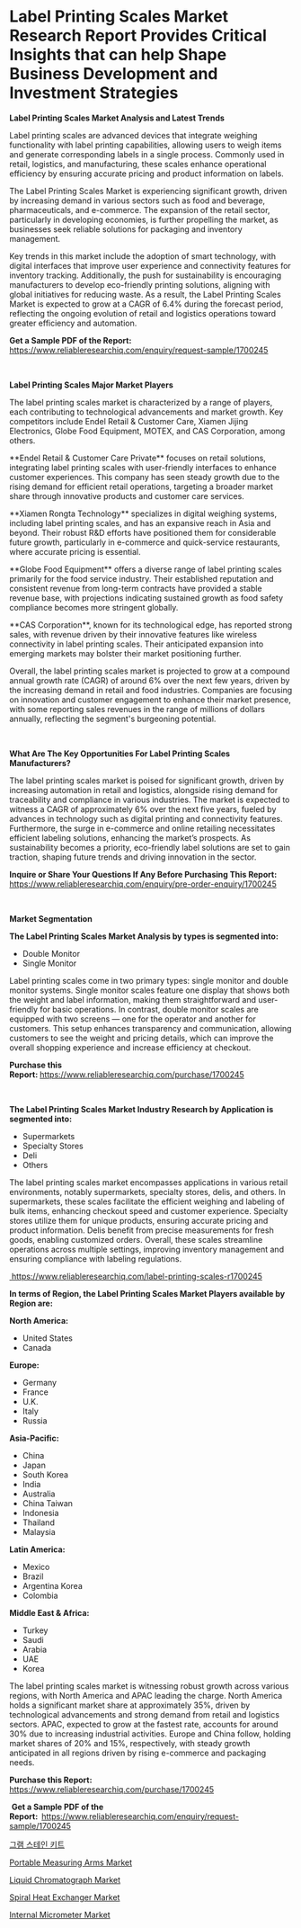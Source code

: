 <p><h1>Label Printing Scales Market Research Report Provides Critical Insights that can help Shape Business Development and Investment Strategies</h1></p><p><strong>Label Printing Scales Market Analysis and Latest Trends</strong></p>
<p><p>Label printing scales are advanced devices that integrate weighing functionality with label printing capabilities, allowing users to weigh items and generate corresponding labels in a single process. Commonly used in retail, logistics, and manufacturing, these scales enhance operational efficiency by ensuring accurate pricing and product information on labels.</p><p>The Label Printing Scales Market is experiencing significant growth, driven by increasing demand in various sectors such as food and beverage, pharmaceuticals, and e-commerce. The expansion of the retail sector, particularly in developing economies, is further propelling the market, as businesses seek reliable solutions for packaging and inventory management.</p><p>Key trends in this market include the adoption of smart technology, with digital interfaces that improve user experience and connectivity features for inventory tracking. Additionally, the push for sustainability is encouraging manufacturers to develop eco-friendly printing solutions, aligning with global initiatives for reducing waste. As a result, the Label Printing Scales Market is expected to grow at a CAGR of 6.4% during the forecast period, reflecting the ongoing evolution of retail and logistics operations toward greater efficiency and automation.</p></p>
<p><strong>Get a Sample PDF of the Report:&nbsp;</strong> <a href="https://www.reliableresearchiq.com/enquiry/request-sample/1700245?utm_campaign=99&utm_medium=2&utm_source=Github&utm_content=ia&utm_term=21102024&utm_id=label-printing-scales">https://www.reliableresearchiq.com/enquiry/request-sample/1700245</a></p>
<p>&nbsp;</p>
<p><strong>Label Printing Scales Major Market Players</strong></p>
<p><p>The label printing scales market is characterized by a range of players, each contributing to technological advancements and market growth. Key competitors include Endel Retail & Customer Care, Xiamen Jijing Electronics, Globe Food Equipment, MOTEX, and CAS Corporation, among others.</p><p>**Endel Retail & Customer Care Private** focuses on retail solutions, integrating label printing scales with user-friendly interfaces to enhance customer experiences. This company has seen steady growth due to the rising demand for efficient retail operations, targeting a broader market share through innovative products and customer care services.</p><p>**Xiamen Rongta Technology** specializes in digital weighing systems, including label printing scales, and has an expansive reach in Asia and beyond. Their robust R&D efforts have positioned them for considerable future growth, particularly in e-commerce and quick-service restaurants, where accurate pricing is essential.</p><p>**Globe Food Equipment** offers a diverse range of label printing scales primarily for the food service industry. Their established reputation and consistent revenue from long-term contracts have provided a stable revenue base, with projections indicating sustained growth as food safety compliance becomes more stringent globally.</p><p>**CAS Corporation**, known for its technological edge, has reported strong sales, with revenue driven by their innovative features like wireless connectivity in label printing scales. Their anticipated expansion into emerging markets may bolster their market positioning further.</p><p>Overall, the label printing scales market is projected to grow at a compound annual growth rate (CAGR) of around 6% over the next few years, driven by the increasing demand in retail and food industries. Companies are focusing on innovation and customer engagement to enhance their market presence, with some reporting sales revenues in the range of millions of dollars annually, reflecting the segment's burgeoning potential.</p></p>
<p>&nbsp;</p>
<p><strong>What Are The Key Opportunities For Label Printing Scales Manufacturers?</strong></p>
<p><p>The label printing scales market is poised for significant growth, driven by increasing automation in retail and logistics, alongside rising demand for traceability and compliance in various industries. The market is expected to witness a CAGR of approximately 6% over the next five years, fueled by advances in technology such as digital printing and connectivity features. Furthermore, the surge in e-commerce and online retailing necessitates efficient labeling solutions, enhancing the market’s prospects. As sustainability becomes a priority, eco-friendly label solutions are set to gain traction, shaping future trends and driving innovation in the sector.</p></p>
<p><strong>Inquire or Share Your Questions If Any Before Purchasing This Report:</strong> <a href="https://www.reliableresearchiq.com/enquiry/pre-order-enquiry/1700245?utm_campaign=99&utm_medium=2&utm_source=Github&utm_content=ia&utm_term=21102024&utm_id=label-printing-scales">https://www.reliableresearchiq.com/enquiry/pre-order-enquiry/1700245</a></p>
<p>&nbsp;</p>
<p><strong>Market Segmentation</strong></p>
<p><strong>The Label Printing Scales Market Analysis by types is segmented into:</strong></p>
<p><ul><li>Double Monitor</li><li>Single Monitor</li></ul></p>
<p><p>Label printing scales come in two primary types: single monitor and double monitor systems. Single monitor scales feature one display that shows both the weight and label information, making them straightforward and user-friendly for basic operations. In contrast, double monitor scales are equipped with two screens — one for the operator and another for customers. This setup enhances transparency and communication, allowing customers to see the weight and pricing details, which can improve the overall shopping experience and increase efficiency at checkout.</p></p>
<p><strong>Purchase this Report:&nbsp;</strong><a href="https://www.reliableresearchiq.com/purchase/1700245?utm_campaign=99&utm_medium=2&utm_source=Github&utm_content=ia&utm_term=21102024&utm_id=label-printing-scales">https://www.reliableresearchiq.com/purchase/1700245</a></p>
<p>&nbsp;</p>
<p><strong>The Label Printing Scales Market Industry Research by Application is segmented into:</strong></p>
<p><ul><li>Supermarkets</li><li>Specialty Stores</li><li>Deli</li><li>Others</li></ul></p>
<p><p>The label printing scales market encompasses applications in various retail environments, notably supermarkets, specialty stores, delis, and others. In supermarkets, these scales facilitate the efficient weighing and labeling of bulk items, enhancing checkout speed and customer experience. Specialty stores utilize them for unique products, ensuring accurate pricing and product information. Delis benefit from precise measurements for fresh goods, enabling customized orders. Overall, these scales streamline operations across multiple settings, improving inventory management and ensuring compliance with labeling regulations.</p></p>
<p><a href="https://www.reliableresearchiq.com/label-printing-scales-r1700245?utm_campaign=99&utm_medium=2&utm_source=Github&utm_content=ia&utm_term=21102024&utm_id=label-printing-scales">&nbsp;https://www.reliableresearchiq.com/label-printing-scales-r1700245</a></p>
<p><strong>In terms of Region, the Label Printing Scales Market Players available by Region are:</strong></p>
<p>
    <p> <strong> North America: </strong>
        <ul>
            <li>United States</li>
            <li>Canada</li>
        </ul>
        </p> 
    <p> <strong> Europe: </strong>
        <ul>
            <li>Germany</li>
            <li>France</li>
            <li>U.K.</li>
            <li>Italy</li>
            <li>Russia</li>
        </ul>
        </p> 
    <p> <strong> Asia-Pacific: </strong>
        <ul>
            <li>China</li>
            <li>Japan</li>
            <li>South Korea</li>
            <li>India</li>
            <li>Australia</li>
            <li>China Taiwan</li>
            <li>Indonesia</li>
            <li>Thailand</li>
            <li>Malaysia</li>
        </ul>
        </p> 
    <p> <strong> Latin America: </strong>
        <ul>
            <li>Mexico</li>
            <li>Brazil</li>
            <li>Argentina Korea</li>
            <li>Colombia</li>
        </ul>
        </p> 
    <p> <strong> Middle East & Africa: </strong>
        <ul>
            <li>Turkey</li>
            <li>Saudi</li>
            <li>Arabia</li>
            <li>UAE</li>
            <li>Korea</li>
        </ul>
    </p>
    </p>
<p><p>The label printing scales market is witnessing robust growth across various regions, with North America and APAC leading the charge. North America holds a significant market share at approximately 35%, driven by technological advancements and strong demand from retail and logistics sectors. APAC, expected to grow at the fastest rate, accounts for around 30% due to increasing industrial activities. Europe and China follow, holding market shares of 20% and 15%, respectively, with steady growth anticipated in all regions driven by rising e-commerce and packaging needs.</p></p>
<p><strong>Purchase this Report: </strong><a href="https://www.reliableresearchiq.com/purchase/1700245?utm_campaign=99&utm_medium=2&utm_source=Github&utm_content=ia&utm_term=21102024&utm_id=label-printing-scales">https://www.reliableresearchiq.com/purchase/1700245</a></p>
<p>&nbsp;<strong>Get a Sample PDF of the Report:&nbsp;&nbsp;</strong><a href="https://www.reliableresearchiq.com/enquiry/request-sample/1700245?utm_campaign=99&utm_medium=2&utm_source=Github&utm_content=ia&utm_term=21102024&utm_id=label-printing-scales">https://www.reliableresearchiq.com/enquiry/request-sample/1700245</a></p>
<p><strong></strong></p>
<p><p><a href="https://github.com/sougarounis/Market-Research-Report-List-6/blob/main/398817019941.md?utm_campaign=99&utm_medium=2&utm_source=Github&utm_content=ia&utm_term=21102024&utm_id=label-printing-scales">그램 스테인 키트</a></p><p><a href="https://issuu.com/reportprime-2/docs/portable-measuring-arms-market-size_421068510d5ce3?utm_campaign=99&utm_medium=2&utm_source=Github&utm_content=ia&utm_term=21102024&utm_id=label-printing-scales">Portable Measuring Arms Market</a></p><p><a href="https://www.linkedin.com/pulse/liquid-chromatograph-market-size-status-forecast-2024-2031-phcse?utm_campaign=99&utm_medium=2&utm_source=Github&utm_content=ia&utm_term=21102024&utm_id=label-printing-scales">Liquid Chromatograph Market</a></p><p><a href="https://github.com/shebaharrifx/Market-Research-Report-List-1/blob/main/spiral-heat-exchanger-market.md?utm_campaign=99&utm_medium=2&utm_source=Github&utm_content=ia&utm_term=21102024&utm_id=label-printing-scales">Spiral Heat Exchanger Market</a></p><p><a href="https://issuu.com/reportprime-2/docs/internal-micrometer-market-size-203_1a3f5b18924a29?utm_campaign=99&utm_medium=2&utm_source=Github&utm_content=ia&utm_term=21102024&utm_id=label-printing-scales">Internal Micrometer Market</a></p></p>